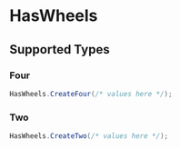 # HasWheels


## Supported Types

### Four

```csharp
HasWheels.CreateFour(/* values here */);
```

### Two

```csharp
HasWheels.CreateTwo(/* values here */);
```
